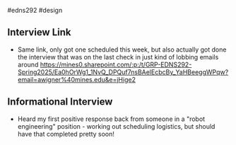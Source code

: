 #edns292  #design 
## Interview Link
- Same link, only got one scheduled this week, but also actually got done the interview that was on the last check in just kind of lobbing emails around https://mines0.sharepoint.com/:p:/t/GRP-EDNS292-Spring2025/Ea0hOrWg1_1NvQ_DPQuf7nsBAelEcbcBy_YaHBeeggWPqw?email=awigner%40mines.edu&e=jHige2


## Informational Interview
- Heard my first positive response back from someone in a "robot engineering" position - working out scheduling logistics, but should have that completed pretty soon!


